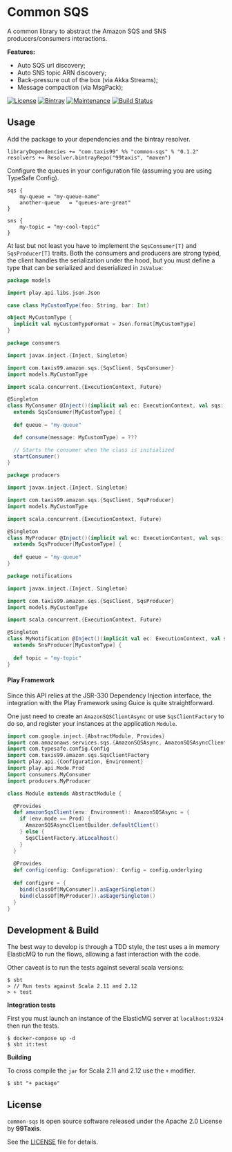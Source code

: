 Common SQS
===

A common library to abstract the Amazon SQS and SNS producers/consumers interactions.

**Features:**

- Auto SQS url discovery;
- Auto SNS topic ARN discovery;
- Back-pressure out of the box (via Akka Streams);
- Message compaction (via MsgPack);

[![License](http://img.shields.io/:license-Apache%202-red.svg)](https://github.com/99Taxis/common-sqs/blob/master/LICENSE "Apache 2.0 Licence") [![Bintray](https://img.shields.io/bintray/v/99taxis/maven/common-sqs.svg)](https://bintray.com/99taxis/maven/common-sqs/_latestVersion) [![Maintenance](https://img.shields.io/maintenance/yes/2017.svg)](https://github.com/99Taxis/common-sqs/commits/master) [![Build Status](https://travis-ci.org/99Taxis/common-sqs.svg?branch=master)](https://travis-ci.org/99Taxis/common-sqs)

## Usage

Add the package to your dependencies and the bintray resolver.

```sbtshell
libraryDependencies += "com.taxis99" %% "common-sqs" % "0.1.2"
resolvers += Resolver.bintrayRepo("99taxis", "maven")
```

Configure the queues in your configuration file (assuming you are using TypeSafe Config).

```hocon
sqs {
    my-queue = "my-queue-name" 
    another-queue   = "queues-are-great"
}

sns {
    my-topic = "my-cool-topic"
}
```

At last but not least you have to implement the `SqsConsumer[T]` and `SqsProducer[T]` traits. Both the consumers and producers are strong typed, the client handles the serialization under the hood, but you must define a type that can be serialized and deserialized in `JsValue`:

```scala
package models

import play.api.libs.json.Json

case class MyCustomType(foo: String, bar: Int)

object MyCustomType {
  implicit val myCustomTypeFormat = Json.format[MyCustomType]
}
```

```scala
package consumers

import javax.inject.{Inject, Singleton}

import com.taxis99.amazon.sqs.{SqsClient, SqsConsumer}
import models.MyCustomType

import scala.concurrent.{ExecutionContext, Future}

@Singleton
class MyConsumer @Inject()(implicit val ec: ExecutionContext, val sqs: SqsClient) 
  extends SqsConsumer[MyCustomType] {
  
  def queue = "my-queue"

  def consume(message: MyCustomType) = ???

  // Starts the consumer when the class is initialized
  startConsumer()
}
```

```scala
package producers

import javax.inject.{Inject, Singleton}

import com.taxis99.amazon.sqs.{SqsClient, SqsProducer}
import models.MyCustomType

import scala.concurrent.{ExecutionContext, Future}

@Singleton
class MyProducer @Inject()(implicit val ec: ExecutionContext, val sqs: SqsClient) 
  extends SqsProducer[MyCustomType] {
  
  def queue = "my-queue"
}
```

```scala
package notifications

import javax.inject.{Inject, Singleton}

import com.taxis99.amazon.sqs.{SqsClient, SqsProducer}
import models.MyCustomType

import scala.concurrent.{ExecutionContext, Future}

@Singleton
class MyNotification @Inject()(implicit val ec: ExecutionContext, val sqs: SqsClient) 
  extends SnsProducer[MyCustomType] {
  
  def topic = "my-topic"
}
```

#### Play Framework

Since this API relies at the JSR-330 Dependency Injection interface, the integration with the Play Framework using Guice is quite straightforward.

One just need to create an `AmazonSQSClientAsync` or use `SqsClientFactory` to do so, and register your instances at the application `Module`. 

```scala
import com.google.inject.{AbstractModule, Provides}
import com.amazonaws.services.sqs.{AmazonSQSAsync, AmazonSQSAsyncClientBuilder}
import com.typesafe.config.Config
import com.taxis99.amazon.sqs.SqsClientFactory
import play.api.{Configuration, Environment}
import play.api.Mode.Prod
import consumers.MyConsumer
import producers.MyProducer

class Module extends AbstractModule {

  @Provides
  def amazonSqsClient(env: Environment): AmazonSQSAsync = {
    if (env.mode == Prod) {
      AmazonSQSAsyncClientBuilder.defaultClient()
    } else {
      SqsClientFactory.atLocalhost()
    }
  }
  
  @Provides
  def config(config: Configuration): Config = config.underlying
  
  def configure = {
    bind(classOf[MyConsumer]).asEagerSingleton()
    bind(classOf[MyProducer]).asEagerSingleton()
  }
}

```

## Development & Build

The best way to develop is through a TDD style, the test uses a in memory ElasticMQ to run the flows, allowing a fast interaction with the code.

Other caveat is to run the tests against several scala versions: 

```shell
$ sbt
> // Run tests against Scala 2.11 and 2.12
> + test
```

**Integration tests**

First you must launch an instance of the ElasticMQ server at `localhost:9324` then run the tests.

```shell
$ docker-compose up -d
$ sbt it:test
```

**Building**

To cross compile the `jar` for Scala 2.11 and 2.12 use the `+` modifier.

```shell
$ sbt "+ package"
```

## License

`common-sqs` is open source software released under the Apache 2.0 License by **99Taxis**.

See the [LICENSE](https://github.com/99Taxis/common-sqs/blob/master/LICENSE) file for details.

